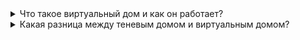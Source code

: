 <details>
<summary> Что такое виртуальный дом и как он работает? </summary>

Virtual-dom - это облегченная (легковесная) копия реального дома, которая представляет собой дерево объектов. Когда состояние компонента изменяется, то реакт обновляет виртуальный DOM, а после обновления виртуальный дом текущей версии сравнивается с предыдущим домом, находить изменения и вносит их уже в настоящий дом.

1. Дополнительный вопрос: что появляется первым Дом или Виртуал-дом? 

Сначало появляется дом, а затем на его основе виртуальный, потом виртуальный дом сравнивается с предыдущим домом и если видит изменения, то вносит уже в настоящий дом

2. Дополнительный вопрос: реакт увидил, что дивки разные, то как он будет работать? 

Сначало он отрисует в виртуал-доме, а потом возьмет эту дивку и заменит его в реальном доме. А если они одинаковые, то будет смотреть по содержанию

</details>



<details>
<summary> Какая разница между теневым домом и виртуальным домом? </summary>

</details>


